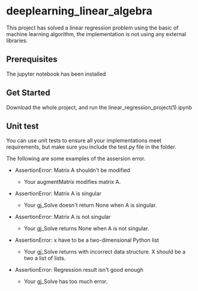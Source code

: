 


# deeplearning_linear_algebra

This project has solved a linear regression problem using the basic of machine learning algorithm, the implementation is not using any external libraries.

## Prerequisites

The jupyter notebook has been installed

## Get Started

Download the whole project, and run the linear_regression_project(1).ipynb


## Unit test
You can use unit tests to ensure all your implementations meet requirements, but make sure you include the test.py file in the folder.

The following are some examples of the assersion error. 

- AssertionError: Matrix A shouldn't be modified
  + Your augmentMatrix modifies matrix A. 
  
- AssertionError: Matrix A is singular
  + Your gj_Solve doesn't return None when A is singular. 
- AssertionError: Matrix A is not singular
  + Your gj_Solve returns None when A is not singular.
- AssertionError: x have to be a two-dimensional Python list
  + Your gj_Solve returns with incorrect data structure. X should be a two a list of lists. 

- AssertionError: Regression result isn't good enough
  + Your gj_Solve has too much error. 
